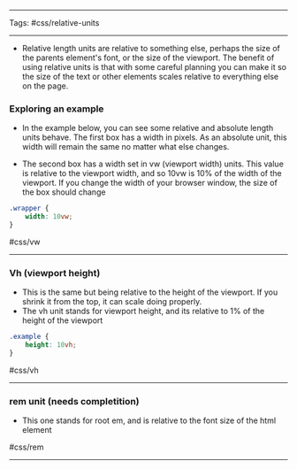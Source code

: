 <hr>

Tags: #css/relative-units

<hr>

- Relative length units are relative to something else, perhaps the size of the parents element's font, or the size of the viewport. The benefit of using relative units is that with some careful planning you can make it so the size of the text or other elements scales relative to everything else on the page.

### Exploring an example

- In the example below, you can see some relative and absolute length units behave. The first box has a width in pixels. As an absolute unit, this width will remain the same no matter what else changes.

- The second box has a width set in vw (viewport width) units. This value is relative to the viewport width, and so 10vw is 10% of the width of the viewport. If you change the width of your browser window, the size of the box should change

```css
.wrapper {
	width: 10vw;
}
```

#css/vw

<hr>

### Vh (viewport height)

-  This is the same but being relative to the height of the viewport. If you shrink it from the top, it can scale doing properly.
- The vh unit stands for viewport height, and its relative to 1% of the height of the viewport

```css
.example {
	height: 10vh;
}
```

#css/vh

<hr>

### rem unit (needs completition)

- This one stands for root em, and is relative to the font size of the html element

#css/rem

<hr>